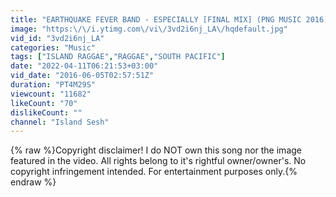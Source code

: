 ```yaml
---
title: "EARTHQUAKE FEVER BAND - ESPECIALLY [FINAL MIX] (PNG MUSIC 2016)"
image: "https:\/\/i.ytimg.com\/vi\/3vd2i6nj_LA\/hqdefault.jpg"
vid_id: "3vd2i6nj_LA"
categories: "Music"
tags: ["ISLAND RAGGAE","RAGGAE","SOUTH PACIFIC"]
date: "2022-04-11T06:21:53+03:00"
vid_date: "2016-06-05T02:57:51Z"
duration: "PT4M29S"
viewcount: "11682"
likeCount: "70"
dislikeCount: ""
channel: "Island Sesh"
---
```

{% raw %}Copyright disclaimer! I do NOT own this song nor the image featured in the video. All rights belong to it's rightful owner/owner's. No copyright infringement intended. For entertainment purposes only.{% endraw %}
